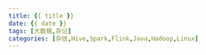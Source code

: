 ```yaml
---
title: {{ title }}
date: {{ date }}
tags: [大数据,杂记]
categories: [杂技,Hive,Spark,Flink,Java,Hadoop,Linux]
---
```

